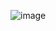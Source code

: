 ![image](https://user-images.githubusercontent.com/44756128/113497284-39431600-94c8-11eb-8c51-8f07d45988de.png)
